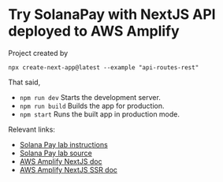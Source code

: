# Try SolanaPay with NextJS API deployed to AWS Amplify

Project created by

```
npx create-next-app@latest --example "api-routes-rest"
```

That said,

- `npm run dev` Starts the development server.
- `npm run build` Builds the app for production.
- `npm start` Runs the built app in production mode.

Relevant links:

- [Solana Pay lab instructions][spt]
- [Solana Pay lab source][sps]
- [AWS Amplify NextJS doc][ampnjs]
- [AWS Amplify NextJS SSR doc][ampnjsssr]

[spt]: https://solana.com/developers/courses/solana-pay/solana-pay#1-starter
[sps]: https://github.com/Unboxed-Software/solana-scavenger-hunt-app/tree/starter
[ampnjs]: https://docs.aws.amazon.com/amplify/latest/userguide/getting-started-next.html
[ampnjsssr]: https://docs.aws.amazon.com/amplify/latest/userguide/server-side-rendering-amplify.html

